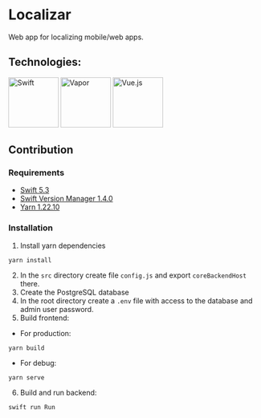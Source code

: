 # Localizar

Web app for localizing mobile/web apps.

## Technologies:

<a href="https://swift.org"><img src="https://skoogmusic.com/wp-content/uploads/2017/02/Swift.org-icon-440x440.png" alt="Swift" height="100"></a>
<a href="https://vapor.codes"><img src="https://avatars0.githubusercontent.com/u/17364220?s=280&v=4" alt="Vapor" height="100"></a>
<a href="https://vuejs.org"><img src="https://vuejs.org/images/logo.png" alt="Vue.js" height="100"></a>

## Contribution

### Requirements

- [Swift 5.3](https://swift.org/getting-started/#installing-swift)
- [Swift Version Manager 1.4.0](https://swiftenv.fuller.li/en/latest/installation.html)
- [Yarn 1.22.10](https://classic.yarnpkg.com/en/docs/install)

### Installation

1. Install yarn dependencies
```
yarn install
```
2. In the `src` directory create file `config.js` and export `coreBackendHost` there.
3. Create the PostgreSQL database
4. In the root directory create a `.env` file with access to the database and admin user password.
5. Build frontend:

- For production:
```
yarn build 
```

- For debug:
```
yarn serve
```
6. Build and run backend:
```
swift run Run
```
